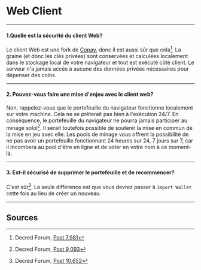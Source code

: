 # <i class="fa fa-firefox"></i> Web Client 

---

#### 1.Quelle est la sécurité du client Web?

Le client Web est une fork de [Copay](https://copay.io), donc il est aussi sûr que cela[^7981]. La graine (et donc les clés privées) sont conservées et calculées localement dans le stockage local de votre navigateur et tout est exécuté côté client. Le serveur n'a jamais accès à aucune des données privées nécessaires pour dépenser des coins.

---

#### 2. Pouvez-vous faire une mise d'enjeu avec le client web?

Non, rappelez-vous que le portefeuille du navigateur fonctionne localement sur votre machine. Cela ne se prêterait pas bien à l'exécution 24/7. En conséquence, le portefeuille du navigateur ne pourra jamais participer au minage solol[^9093]. Il serait toutefois possible de soutenir la mise en commun de la mise en jeu avec elle. Les pools de minage vous offrent la possibilité de ne pas avoir un portefeuille fonctionnant 24 heures sur 24, 7 jours sur 7, car il incombera au pool d'être en ligne et de voter en votre nom à ce moment-là.

---

#### 3. Est-il sécurisé de supprimer le portefeuille et de recommencer?

C'est sûr[^10652]. La seule différence est que vous devrez passer à `Import Wallet` cette fois au lieu de créer un nouveau.

---

## <i class="fa fa-book"></i> Sources 

[^7981]: Decred Forum, [Post 7,981](https://forum.decred.org/threads/518/#post-7981)
[^9093]: Decred Forum, [Post 9,093](https://forum.decred.org/threads/617/#post-9093)
[^10652]: Decred Forum, [Post 10,652](https://forum.decred.org/threads/643/page-2#post-10652)
